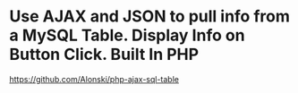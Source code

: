 # Use AJAX and JSON to pull info from a MySQL Table. Display Info on Button Click. Built In PHP
https://github.com/Alonski/php-ajax-sql-table